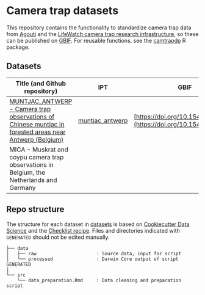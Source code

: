 # Camera trap datasets

This repository contains the functionality to standardize camera trap data from [Agouti](https://agouti.eu) and the [LifeWatch camera trap research infrastructure](https://www.lifewatch.be/bio-logging-and-camera-trapping-services), so these can be published on [GBIF](https://www.gbif.org/). For reusable functions, see the [camtrapdp](https://inbo.github.io/camtrapdp) R package.

## Datasets

Title (and Github repository) | IPT | GBIF
-- | -- | --
[MUNTJAC_ANTWERP - Camera trap observations of Chinese muntjac in forested areas near Antwerp (Belgium)](https://github.com/inbo/camera-trap-datasets/tree/main/datasets/MUNTJAC_ANTWERP) | [muntjac_antwerp](https://ipt.inbo.be/resource?r=muntjac_antwerp) | [https://doi.org/10.15468/pequ4z](https://doi.org/10.15468/gn87d6)
MICA - Muskrat and coypu camera trap observations in Belgium, the Netherlands and Germany | |

## Repo structure

The structure for each dataset in [datasets](datasets) is based on [Cookiecutter Data Science](http://drivendata.github.io/cookiecutter-data-science/) and the [Checklist recipe](https://github.com/trias-project/checklist-recipe). Files and directories indicated with `GENERATED` should not be edited manually.

```
├── data
│   ├── raw                      : Source data, input for script
│   └── processed                : Darwin Core output of script GENERATED
│
└── src
    └── data_preparation.Rmd     : Data cleaning and preparation script
```
